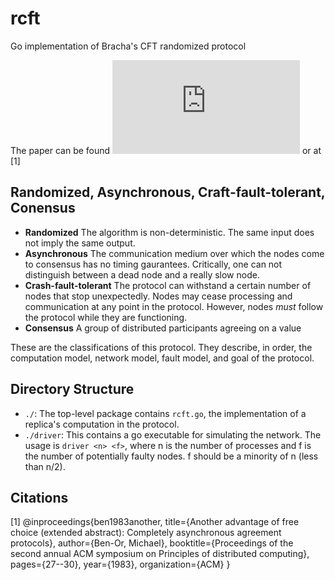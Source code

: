 # rcft
Go implementation of Bracha's CFT randomized protocol

The paper can be found ![here](https://zoo.cs.yale.edu/classes/cs426/2013/bib/bracha85asynchronous.pdf) or at [1]

## Randomized, Asynchronous, Craft-fault-tolerant, Conensus
- **Randomized** The algorithm is non-deterministic. The same input does not imply the same output.
- **Asynchronous** The communication medium over which the nodes come to consensus has no timing gaurantees. Critically, one can not distinguish between a dead node and a really slow node.
- **Crash-fault-tolerant** The protocol can withstand a certain number of nodes that stop unexpectedly. Nodes may cease processing and communication at any point in the protocol. However, nodes *must* follow the protocol while they are functioning.
- **Consensus** A group of distributed participants agreeing on a value

These are the classifications of this protocol. They describe, in order, the computation model, network model, fault model, and goal of the protocol.

## Directory Structure
- `./`: The top-level package contains `rcft.go`, the implementation of a replica's computation in the protocol.
- `./driver`: This contains a go executable for simulating the network. The usage is `driver <n> <f>`, where n is the number of processes and f is the number of potentially faulty nodes. f should be a minority of n (less than n/2).

## Citations
[1] @inproceedings{ben1983another,
  title={Another advantage of free choice (extended abstract): Completely asynchronous agreement protocols},
  author={Ben-Or, Michael},
  booktitle={Proceedings of the second annual ACM symposium on Principles of distributed computing},
  pages={27--30},
  year={1983},
  organization={ACM}
}
